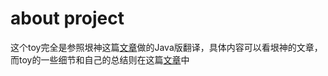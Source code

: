 # about project
这个toy完全是参照垠神这篇[文章][R1]做的Java版翻译，具体内容可以看垠神的文章，而toy的一些细节和自己的总结则在这篇[文章][R2]中

[R1]: https://raw.githubusercontent.com/RoyWorld/R2/master/src/main/resources/interp.html
[R2]: https://royworld.github.io/2018/03/27/the-R2.html